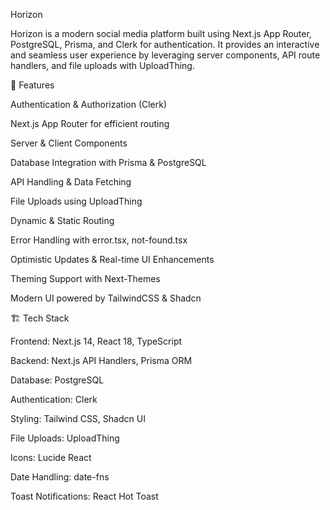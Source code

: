 Horizon

Horizon is a modern social media platform built using Next.js App Router, PostgreSQL, Prisma, and Clerk for authentication. It provides an interactive and seamless user experience by leveraging server components, API route handlers, and file uploads with UploadThing.

🚀 Features

Authentication & Authorization (Clerk)

Next.js App Router for efficient routing

Server & Client Components

Database Integration with Prisma & PostgreSQL

API Handling & Data Fetching

File Uploads using UploadThing

Dynamic & Static Routing

Error Handling with error.tsx, not-found.tsx

Optimistic Updates & Real-time UI Enhancements

Theming Support with Next-Themes

Modern UI powered by TailwindCSS & Shadcn

🏗️ Tech Stack

Frontend: Next.js 14, React 18, TypeScript

Backend: Next.js API Handlers, Prisma ORM

Database: PostgreSQL

Authentication: Clerk

Styling: Tailwind CSS, Shadcn UI

File Uploads: UploadThing

Icons: Lucide React

Date Handling: date-fns

Toast Notifications: React Hot Toast

